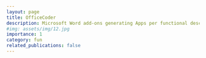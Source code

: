 ```yaml
---
layout: page
title: OfficeCoder
description: Microsoft Word add-ons generating Apps per functional description in natural language, team project @ 2015
#img: assets/img/12.jpg
importance: 1
category: fun
related_publications: false
---
```

